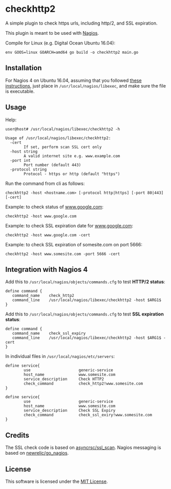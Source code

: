 # checkhttp2

A simple plugin to check https urls, including http/2, and SSL expiration.

This plugin is meant to be used with [Nagios](https://www.nagios.org/).

Compile for Linux (e.g. Digital Ocean Ubuntu 16.04): 

~~~
env GOOS=linux GOARCH=amd64 go build -o checkhttp2 main.go
~~~


## Installation

For Nagios 4 on Ubuntu 16.04, assuming that you followed [
these instructions](https://www.digitalocean.com/community/tutorials/how-to-install-nagios-4-and-monitor-your-servers-on-ubuntu-16-04),
just place in `/usr/local/nagios/libexec`, and make sure the file is executable.


## Usage

Help:

~~~
user@host# /usr/local/nagios/libexec/checkhttp2 -h

Usage of /usr/local/nagios/libexec/checkhttp2:
  -cert
        If set, perform scan SSL cert only
  -host string
        A valid internet site e.g. www.example.com
  -port int
        Port number (default 443)
  -protocol string
        Protocol - https or http (default "https")
~~~



Run the command from cli as follows:

~~~
checkhttp2 -host <hostname.com> [-protocol http|https] [-port 80|443] [-cert]
~~~

Example: to check status of www.google.com:

~~~
checkhttp2 -host www.google.com
~~~

Example: to check SSL expiration date for www.google.com:

~~~
checkhttp2 -host www.google.com -cert
~~~


Example: to check SSL expiration of somesite.com on port 5666:

~~~
checkhttp2 -host www.somesite.com -port 5666 -cert
~~~

## Integration with Nagios 4

Add this to `/usr/local/nagios/objects/commands.cfg` to test **HTTP/2 status**:

~~~
define command {
   command_name    check_http2
   command_line    /usr/local/nagios/libexec/checkhttp2 -host $ARG1$
}
~~~


Add this to `/usr/local/nagios/objects/commands.cfg` to test **SSL expiration status**:

~~~
define command {
   command_name    check_ssl_expiry
   command_line    /usr/local/nagios/libexec/checkhttp2 -host $ARG1$ -cert
}
~~~


In individual files in `/usr/local/nagios/etc/servers`:

~~~
define service{
        use                     generic-service
        host_name               www.somesite.com
        service_description     Check HTTP2
        check_command           check_http2!www.somesite.com
}

define service{
        use                     generic-service
        host_name               www.somesite.com
        service_description     Check SSL Expiry
        check_command           check_ssl_exiry!www.somesite.com
}
~~~

## Credits

The SSL check code is based on [asyncrsc/ssl_scan](https://github.com/asyncsrc/ssl_scan).
Nagios messaging is based on [newrelic/go_nagios](https://github.com/newrelic/go_nagios).


## License

This software is licensed under the [MIT License](https://github.com/tsawler/checkhttp2/blob/master/LICENSE.md).
